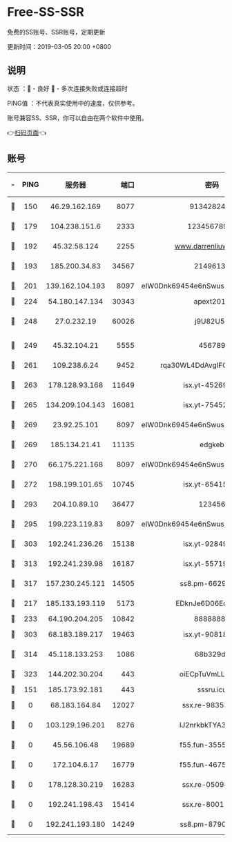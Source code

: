 # Free-SS-SSR

免费的SS账号、SSR账号，定期更新

更新时间：2019-03-05 20:00 +0800

## 说明

状态     ：🙂 - 良好 🙁 - 多次连接失败或连接超时

PING值   ：不代表真实使用中的速度，仅供参考。

账号兼容SS、SSR，你可以自由在两个软件中使用。

👉[扫码页面](https://liesauer.github.io/free-ss-ssr.github.io/)👈

## 账号

|-|PING|服务器|端口|密码|加密方式|区域|
|:----:|:----:|:-----:|-----:|:----:|:----:|:----:|
|🙂|150|46.29.162.169|8077|9134282479|aes-256-cfb|RU|
|🙂|179|104.238.151.6|2333|12345678900|aes-256-cfb|JP|
|🙂|192|45.32.58.124|2255|www.darrenliuwei.com|aes-256-cfb|JP|
|🙂|193|185.200.34.83|34567|21496138|aes-256-cfb|US|
|🙂|201|139.162.104.193|8097|eIW0Dnk69454e6nSwuspv9DmS201tQ0D|aes-256-cfb|JP|
|🙂|224|54.180.147.134|30343|apext2019|chacha20|KR|
|🙂|248|27.0.232.19|60026|j9U82U53|xchacha20-ietf-poly1305|HK|
|🙂|249|45.32.104.21|5555|456789|aes-256-cfb|SG|
|🙂|261|109.238.6.24|9452|rqa30WL4DdAvgIFG6Fs3znzTa|aes-256-cfb|FR|
|🙂|263|178.128.93.168|11649|isx.yt-45269107|aes-256-cfb|SG|
|🙂|265|134.209.104.143|16081|isx.yt-75452571|aes-256-cfb|SG|
|🙂|269|23.92.25.101|8097|eIW0Dnk69454e6nSwuspv9DmS201tQ0D|aes-256-cfb|US|
|🙂|269|185.134.21.41|11135|edgkeb|aes-256-cfb|GB|
|🙂|270|66.175.221.168|8097|eIW0Dnk69454e6nSwuspv9DmS201tQ0D|aes-256-cfb|US|
|🙂|272|198.199.101.65|10745|isx.yt-65415460|aes-256-cfb|US|
|🙂|293|204.10.89.10|36477|123456|aes-256-cfb|US|
|🙂|295|199.223.119.83|8097|eIW0Dnk69454e6nSwuspv9DmS201tQ0D|aes-256-cfb|US|
|🙂|303|192.241.236.26|15138|isx.yt-92849961|aes-256-cfb|US|
|🙂|313|192.241.239.98|16187|isx.yt-55719199|aes-256-cfb|US|
|🙂|317|157.230.245.121|14505|ss8.pm-66291298|aes-256-cfb|SG|
|🙂|217|185.133.193.119|5173|EDknJe6D06EoWDaw|aes-256-cfb|US|
|🙂|233|64.190.204.205|10842|88888888|rc4-md5|US|
|🙂|303|68.183.189.217|19463|isx.yt-90818322|aes-256-cfb|SG|
|🙂|314|45.118.133.253|1086|68b329da|aes-256-cfb|SG|
|🙂|323|144.202.30.204|443|oiECpTuVmLLxk4Ts|aes-256-cfb|US|
|🙁|151|185.173.92.181|443|sssru.icu|rc4-md5|RU|
|🙁|0|68.183.164.84|12027|ssx.re-98353695|aes-256-cfb|US|
|🙁|0|103.129.196.201|8276|lJ2nrkbkTYA30wv0|aes-256-cfb|US|
|🙁|0|45.56.106.48|19689|f55.fun-35553896|aes-256-cfb|US|
|🙁|0|172.104.6.17|16779|f55.fun-46758883|aes-256-cfb|US|
|🙁|0|178.128.30.219|16283|ssx.re-05098737|aes-256-cfb|SG|
|🙁|0|192.241.198.43|15414|ssx.re-80011853|aes-256-cfb|US|
|🙁|0|192.241.193.180|14249|ss8.pm-87905446|aes-256-cfb|US|
